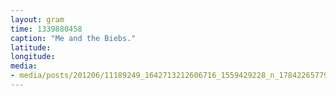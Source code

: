 ```yaml
---
layout: gram
time: 1339880458
caption: "Me and the Biebs."
latitude: 
longitude: 
media:
- media/posts/201206/11189249_1642713212606716_1559429228_n_17842265779000351.jpg
---
```

